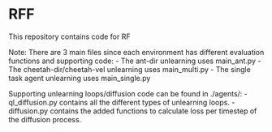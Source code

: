 # RFF
This repository contains code for RF

Note:
There are 3 main files since each environment has different evaluation functions and supporting code:
    - The ant-dir unlearning uses main_ant.py
    - The cheetah-dir/cheetah-vel unlearning uses main_multi.py
    - The single task agent unlearning uses main_single.py

Supporting unlearning loops/diffusion code can be found in ./agents/:
    - ql_diffusion.py contains all the different types of unlearning loops.
    - diffusion.py contains the added functions to calculate loss per timestep of the diffusion process.
